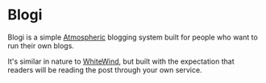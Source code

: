 <p align="center">
    <h1>Blogi</h1>
</p>

Blogi is a simple [Atmospheric](https://atproto.com) blogging system built for
people who want to run their own blogs.

It's similar in nature to [WhiteWind](https://whtwnd.com), but built with the
expectation that readers will be reading the post through your own service.
